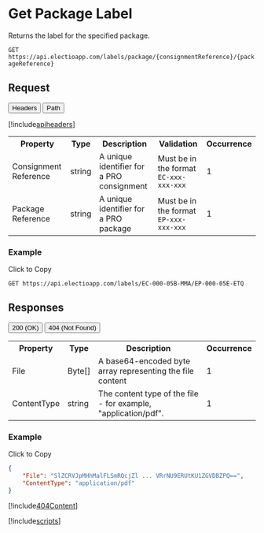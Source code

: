 # Get Package Label

Returns the label for the specified package.

`GET https://api.electioapp.com/labels/package/{consignmentReference}/{packageReference}`

## Request

<div class="tab">
    <button class="requestTabLinks" onclick="openRequestTab(event, 'headers')">Headers</button>
    <button class="requestTabLinks" onclick="openRequestTab(event, 'path')" id="defaultRequest">Path</button>
</div>

<div id="headers"  class="requestTabContent">

[!include[apiheaders](../includes/apiheaders.md)]

</div>

<div id="path"  class="requestTabContent">

<table>
    <tr>
        <th>Property</th>
        <th>Type</th>
        <th>Description</th>
        <th>Validation</th>
        <th>Occurrence</th>
    </tr>
    <tr>
        <td>Consignment Reference</td>
        <td>string</td>
        <td>A unique identifier for a PRO consignment </td>
        <td>Must be in the format <code>EC-xxx-xxx-xxx</code></td>
        <td>1</td>
    </tr>
    <tr>
        <td>Package Reference</td>
        <td>string</td>
        <td>A unique identifier for a PRO package </td>
        <td>Must be in the format <code>EP-xxx-xxx-xxx</code></td>
        <td>1</td>
    </tr>    
</table> 

<div class="copyheader">

### Example
<div class="copybutton" onclick="CopyToClipboard('requestExample')">Click to Copy</div>

</div>

<div id="requestExample" class="copycontent"onclick="CopyToClipboard('requestExample')">

```
GET https://api.electioapp.com/labels/EC-000-05B-MMA/EP-000-05E-ETQ
```
</div>

</div>

## Responses

<div class="tab">
  <button class="responseTabLinks" onclick="openCity(event, '200')" id="defaultResponse">200 (OK)</button>
  <button class="responseTabLinks" onclick="openCity(event, '404')">404 (Not Found)</button>
</div>

<div id="200"  class="responseTabContent">

<table>
    <tr>
        <th>Property</th>
        <th>Type</th>
        <th>Description</th>
        <th>Occurrence</th>
    </tr>
    <tr>
        <td>File</td>
        <td>Byte[]</td>
        <td>A base64-encoded byte array representing the file content</td>
        <td>1</td>
    </tr>
    <tr>
        <td>ContentType</td>
        <td>string</td>
        <td>The content type of the file - for example, "application/pdf".</td>
        <td>1</td>
    </tr>    
</table> 

<div class="copyheader">
    
<h3>Example</h3>
<div class="copybutton" onclick="CopyToClipboard('200example')">Click to Copy</div>

</div>

<div id="200example" class="copycontent" onclick="CopyToClipboard('200example')">

```json
{
    "File": "SlZCRVJpMHhMalFLSmRQcjZl ... VRrNU9ERUtKU1ZGVDBZPQ==",
    "ContentType": "application/pdf"
}
```
</div>

</div>

<div id="404"  class="responseTabContent">

[!include[404Content](../includes/404Content.md)]

</div>

[!include[scripts](../includes/scripts.md)]